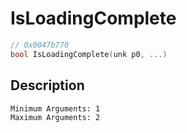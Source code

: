 # IsLoadingComplete
```c
// 0x0047b770
bool IsLoadingComplete(unk p0, ...)
```
## Description
```
Minimum Arguments: 1
Maximum Arguments: 2
```
